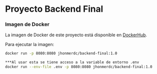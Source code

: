 # Proyecto Backend Final

### Imagen de Docker

La imagen de Docker de este proyecto está disponible en [DockerHub](https://hub.docker.com/r/jhonmerdc/backend-final).

Para ejecutar la imagen:

```bash
docker run -p 8080:8080 jhonmerdc/backend-final:1.0

***Al usar esta se tiene acceso a la variable de entorno .env
docker run --env-file .env -p 8080:8080 jhonmerdc/backend-final:1.0
